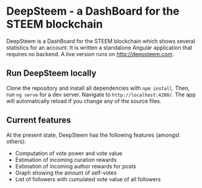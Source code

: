 # DeepSteem - a DashBoard for the STEEM blockchain

DeepSteem is a DashBoard for the STEEM blockchain which shows several statistics for an account. It is written a standalone Angular application that requires no backend. A live version runs on http://deepsteem.com.

## Run DeepSteem locally

Clone the repository and install all dependencies with `npm install`. Then,
run `ng serve` for a dev server. Navigate to `http://localhost:4200/`. The app will automatically reload if you change any of the source files.

## Current features

At the present state, DeepSteem has the following features (amongst others):
* Computation of vote power and vote value
* Estimation of incoming curation rewards
* Estimation of incoming author rewards for posts
* Graph showing the amount of self-votes
* List of followers with cumulated vote value of all followers